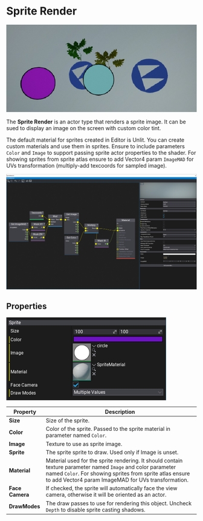 # Sprite Render

![Sprite Render](media/title.jpg)

The **Sprite Render** is an actor type that renders a sprite image. It can be sued to display an image on the screen with custom color tint.

The default material for sprites created in Editor is Unlit. You can create custom materials and use them in sprites. Ensure to include parameters `Color` and `Image` to support passing sprite actor properties to the shader. For showing sprites from sprite atlas ensure to add Vector4 param `ImageMAD` for UVs transformation (multiply-add texcoords for sampled image).

![Sprite Material](media/sprite-material.png)

## Properties

![Text Render Properties](media/properties.png)

| Property | Description |
|--------|--------|
| **Size** | Size of the sprite. |
| **Color** | Color of the sprite. Passed to the sprite material in parameter named `Color`. |
| **Image** | Texture to use as sprite image. |
| **Sprite** | The sprite sprite to draw. Used only if Image is unset. |
| **Material** | Material used for the sprite rendering. It should contain texture parameter named `Image` and color parameter named `Color`. For showing sprites from sprite atlas ensure to add Vector4 param ImageMAD for UVs transformation. |
| **Face Camera** | If checked, the sprite will automatically face the view camera, otherwise it will be oriented as an actor. |
| **DrawModes** | The draw passes to use for rendering this object. Uncheck `Depth` to disable sprite casting shadows. |
